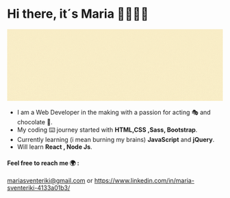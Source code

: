 # Hi there, it´s Maria 👋👩🏼‍💻

   ![](Maria.gif)


* I am a Web Developer in the making with a passion for acting 🎭 and chocolate 🍫. 
* My coding ⌨️ journey started with **HTML,CSS ,Sass, Bootstrap**.
* Currently learning (i mean burning my brains) **JavaScript** and **jQuery**.
* Will learn **React , Node Js**.
#### Feel free to reach me 🌍 :
mariasventeriki@gmail.com or https://www.linkedin.com/in/maria-sventeriki-4133a01b3/



